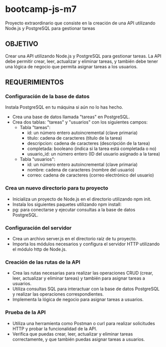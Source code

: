 # bootcamp-js-m7
Proyecto extraordinario que consiste en la creación de una API utilizando Node.js y PostgreSQL para gestionar tareas

## OBJETIVO
Crear una API utilizando Node.js y PostgreSQL para gestionar tareas. La API debe permitir crear, leer, actualizar y eliminar tareas, y también debe tener una lógica de negocio que permita asignar tareas a los usuarios.

## REQUERIMIENTOS

### Configuración de la base de datos

Instala PostgreSQL en tu máquina si aún no lo has hecho.
- Crea una base de datos llamada "tareas" en PostgreSQL.
- Crea dos tablas: "tareas" y "usuarios" con los siguientes campos:
    - Tabla "tareas":
        - id: un número entero autoincremental (clave primaria)
        - titulo: cadena de caracteres (título de la tarea)
        - descripcion: cadena de caracteres (descripción de la
tarea)
        - completada: booleano (indica si la tarea está completada
o no)
        - usuario_id: un número entero (ID del usuario asignado a
la tarea)
    - Tabla "usuarios":
        - id: un número entero autoincremental (clave primaria)
        - nombre: cadena de caracteres (nombre del usuario)
        - correo: cadena de caracteres (correo electrónico del
usuario)

### Crea un nuevo directorio para tu proyecto

- Inicializa un proyecto de Node.js en el directorio utilizando npm init.
- Instala los siguientes paquetes utilizando npm install:
- pg: para conectarse y ejecutar consultas a la base de datos
PostgreSQL.

### Configuración del servidor

- Crea un archivo server.js en el directorio raíz de tu proyecto.
- Importa los módulos necesarios y configura el servidor HTTP
utilizando el módulo http de Node.js.

### Creación de las rutas de la API

- Crea las rutas necesarias para realizar las operaciones CRUD (crear,
leer, actualizar y eliminar tareas) y también para asignar tareas a
usuarios.
- Utiliza consultas SQL para interactuar con la base de datos
PostgreSQL y realizar las operaciones correspondientes.
- Implementa la lógica de negocio para asignar tareas a usuarios.

### Prueba de la API

- Utiliza una herramienta como Postman o curl para realizar solicitudes
HTTP y probar la funcionalidad de la API.
- Verifica que puedas crear, leer, actualizar y eliminar tareas
correctamente, y que también puedas asignar tareas a usuarios.
